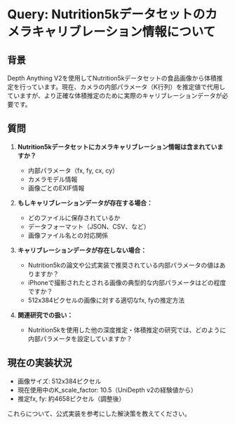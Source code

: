 # Query: Nutrition5kデータセットのカメラキャリブレーション情報について

## 背景
Depth Anything V2を使用してNutrition5kデータセットの食品画像から体積推定を行っています。現在、カメラの内部パラメータ（K行列）を推定値で代用していますが、より正確な体積推定のために実際のキャリブレーションデータが必要です。

## 質問

1. **Nutrition5kデータセットにカメラキャリブレーション情報は含まれていますか？**
   - 内部パラメータ（fx, fy, cx, cy）
   - カメラモデル情報
   - 画像ごとのEXIF情報

2. **もしキャリブレーションデータが存在する場合：**
   - どのファイルに保存されているか
   - データフォーマット（JSON、CSV、など）
   - 画像ファイル名との対応関係

3. **キャリブレーションデータが存在しない場合：**
   - Nutrition5kの論文や公式実装で推奨されている内部パラメータの値はありますか？
   - iPhoneで撮影されたとされる画像の典型的な内部パラメータはどの程度ですか？
   - 512x384ピクセルの画像に対する適切なfx, fyの推定方法

4. **関連研究での扱い：**
   - Nutrition5kを使用した他の深度推定・体積推定の研究では、どのように内部パラメータを設定していますか？

## 現在の実装状況
- 画像サイズ: 512x384ピクセル
- 現在使用中のK_scale_factor: 10.5（UniDepth v2の経験値から）
- 推定fx, fy: 約4658ピクセル（調整後）

これらについて、公式実装を参考にした解決策を教えてください。
